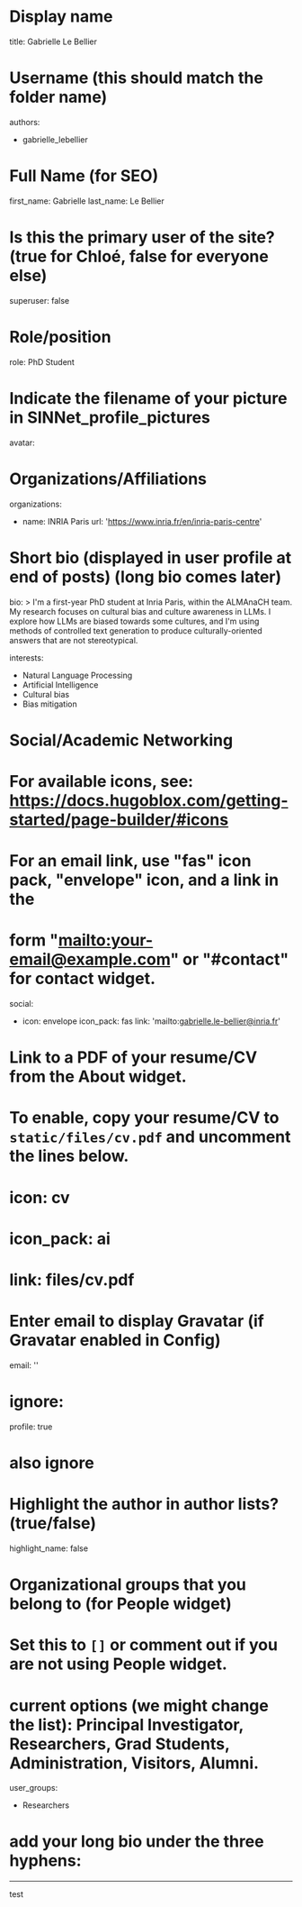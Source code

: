 # Display name

title: Gabrielle Le Bellier

# Username (this should match the folder name)
authors:
- gabrielle_lebellier

# Full Name (for SEO)

first_name: Gabrielle
last_name: Le Bellier

# Is this the primary user of the site? (true for Chloé, false for everyone else)

superuser: false

# Role/position

role: PhD Student

# Indicate the filename of your picture in SINNet_profile_pictures

avatar:

# Organizations/Affiliations

organizations:

- name: INRIA Paris
url: 'https://www.inria.fr/en/inria-paris-centre'

# Short bio (displayed in user profile at end of posts) (long bio comes later)

bio:  >
I'm a first-year PhD student at Inria Paris, within the ALMAnaCH team. My research focuses on cultural bias and culture awareness in LLMs. I explore how LLMs are biased towards some cultures, and I'm using methods of controlled text generation to produce culturally-oriented answers that are not stereotypical. 

interests:

- Natural Language Processing
- Artificial Intelligence
- Cultural bias
- Bias mitigation


# Social/Academic Networking

# For available icons, see: https://docs.hugoblox.com/getting-started/page-builder/#icons

# For an email link, use "fas" icon pack, "envelope" icon, and a link in the

# form "[mailto:your-email@example.com](mailto:your-email@example.com)" or "#contact" for contact widget.

social:

- icon: envelope
icon_pack: fas
link: 'mailto:gabrielle.le-bellier@inria.fr'

# Link to a PDF of your resume/CV from the About widget.

# To enable, copy your resume/CV to `static/files/cv.pdf` and uncomment the lines below.

# icon: cv

# icon_pack: ai

# link: files/cv.pdf

# Enter email to display Gravatar (if Gravatar enabled in Config)

email: ''

# ignore:

profile: true

# also ignore

# Highlight the author in author lists? (true/false)

highlight_name: false

# Organizational groups that you belong to (for People widget)

# Set this to `[]` or comment out if you are not using People widget.

# current options (we might change the list): Principal Investigator, Researchers, Grad Students, Administration, Visitors, Alumni.

user_groups:

- Researchers

# add your long bio under the three hyphens:

---
test
